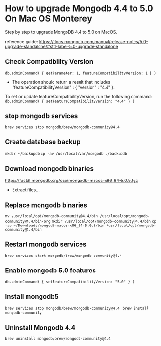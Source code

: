 # How to upgrade Mongodb 4.4 to 5.0 On Mac OS Monterey
Step by step to upgrade MongoDB 4.4 to 5.0 on MacOS.

reference guide: https://docs.mongodb.com/manual/release-notes/5.0-upgrade-standalone/#std-label-5.0-upgrade-standalone

## Check Compatibility Version
```db.adminCommand( { getParameter: 1, featureCompatibilityVersion: 1 } )```

- The operation should return a result that includes "featureCompatibilityVersion" : { "version" : "4.4" }.

To set or update featureCompatibilityVersion, run the following command:
```db.adminCommand( { setFeatureCompatibilityVersion: "4.4" } )```

## stop mongodb services
```brew services stop mongodb/brew/mongodb-community@4.4```

## Create database backup
```mkdir ~/backupdb```
```cp -av /usr/local/var/mongodb ./backupdb```

## Download mongodb binaries
https://fastdl.mongodb.org/osx/mongodb-macos-x86_64-5.0.5.tgz
- Extract files...

## Replace mongodb binaries
```mv /usr/local/opt/mongodb-community@4.4/bin /usr/local/opt/mongodb-community@4.4/bin-org```
```mkdir /usr/local/opt/mongodb-community@4.4/bin```
```cp -av ~/Downloads/mongodb-macos-x86_64-5.0.5/bin /usr/local/opt/mongodb-community@4.4/bin```

## Restart mongodb services
```brew services start mongodb/brew/mongodb-community@4.4```

## Enable mongodb 5.0 features
```db.adminCommand( { setFeatureCompatibilityVersion: "5.0" } ) ```

## Install mongodb5
```brew services stop mongodb/brew/mongodb-community@4.4 ```
```brew install mongodb-community```

## Uninstall Mongodb 4.4
```brew uninstall mongodb/brew/mongodb-community@4.4```










